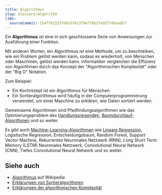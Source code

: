 ```yaml
---
title: Algorithmus
slug: Glossary/Algorithm
l10n:
  sourceCommit: 2547f622337d6cbf8c3794776b17ed377d6aad57
---
```


Ein **Algorithmus** ist eine in sich geschlossene Serie von Anweisungen zur Ausführung einer Funktion.

Mit anderen Worten, ein Algorithmus ist eine Methode, um zu beschreiben, wie ein Problem gelöst werden kann, sodass es wiederholt, von Menschen oder Maschinen, gelöst werden kann. Informatiker vergleichen die Effizienz von Algorithmen durch das Konzept der "Algorithmischen Komplexität" oder der "Big O" Notation.

Zum Beispiel:

- Ein Kochrezept ist ein Algorithmus für Menschen.
- Ein Sortieralgorithmus wird häufig in der Computerprogrammierung verwendet, um einer Maschine zu erklären, wie Daten sortiert werden.

Gemeinsame Algorithmen sind Pfadfindungsalgorithmen wie das Optimierungsproblem des [Handlungsreisenden](https://optimization.cbe.cornell.edu/index.php?title=Traveling_salesman_problem), [Baumdurchlauf-Algorithmen](https://brilliant.org/wiki/traversals/) und so weiter.

Es gibt auch [Machine-Learning-Algorithmen](https://www.coursera.org/articles/machine-learning-algorithms) wie [Lineare Regression](https://en.wikipedia.org/wiki/Linear_regression), Logistische Regression, Entscheidungsbaum, Random Forest, Support Vector Machine, Rekurrentes Neuronales Netzwerk (RNN), Long Short Term Memory (LSTM) Neuronales Netzwerk, Convolutional Neural Network (CNN), Tiefes Convolutional Neural Network und so weiter.

## Siehe auch

- [Algorithmus](https://en.wikipedia.org/wiki/Algorithm) auf Wikipedia
- [Erklärungen von Sortieralgorithmen](https://www.toptal.com/developers/sorting-algorithms)
- [Erklärungen der algorithmischen Komplexität](https://www.bigocheatsheet.com/)
